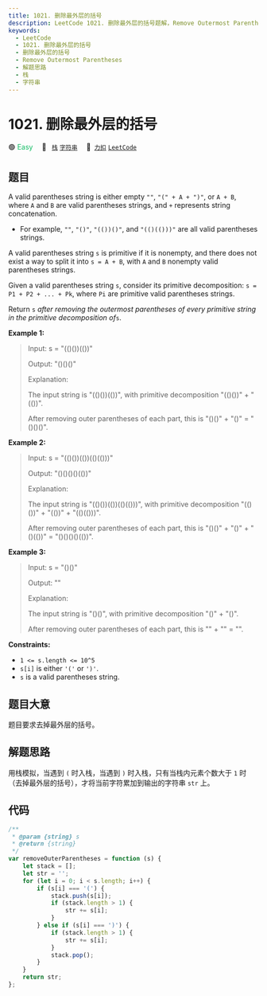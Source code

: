 ```yaml
---
title: 1021. 删除最外层的括号
description: LeetCode 1021. 删除最外层的括号题解，Remove Outermost Parentheses，包含解题思路、复杂度分析以及完整的 JavaScript 代码实现。
keywords:
  - LeetCode
  - 1021. 删除最外层的括号
  - 删除最外层的括号
  - Remove Outermost Parentheses
  - 解题思路
  - 栈
  - 字符串
---
```


# 1021. 删除最外层的括号

🟢 <font color=#15bd66>Easy</font>&emsp; 🔖&ensp; [`栈`](/tag/stack.md) [`字符串`](/tag/string.md)&emsp; 🔗&ensp;[`力扣`](https://leetcode.cn/problems/remove-outermost-parentheses) [`LeetCode`](https://leetcode.com/problems/remove-outermost-parentheses)

## 题目

A valid parentheses string is either empty `""`, `"(" + A + ")"`, or `A + B`,
where `A` and `B` are valid parentheses strings, and `+` represents string
concatenation.

- For example, `""`, `"()"`, `"(())()"`, and `"(()(()))"` are all valid parentheses strings.

A valid parentheses string `s` is primitive if it is nonempty, and there does
not exist a way to split it into `s = A + B`, with `A` and `B` nonempty valid
parentheses strings.

Given a valid parentheses string `s`, consider its primitive decomposition: `s
= P1 + P2 + ... + Pk`, where `Pi` are primitive valid parentheses strings.

Return `s` _after removing the outermost parentheses of every primitive string
in the primitive decomposition of_`s`.

**Example 1:**

> Input: s = "(()())(())"
>
> Output: "()()()"
>
> Explanation:
>
> The input string is "(()())(())", with primitive decomposition "(()())" + "(())".
>
> After removing outer parentheses of each part, this is "()()" + "()" = "()()()".

**Example 2:**

> Input: s = "(()())(())(()(()))"
>
> Output: "()()()()(())"
>
> Explanation:
>
> The input string is "(()())(())(()(()))", with primitive decomposition "(()())" + "(())" + "(()(()))".
>
> After removing outer parentheses of each part, this is "()()" + "()" + "()(())" = "()()()()(())".

**Example 3:**

> Input: s = "()()"
>
> Output: ""
>
> Explanation:
>
> The input string is "()()", with primitive decomposition "()" + "()".
>
> After removing outer parentheses of each part, this is "" + "" = "".

**Constraints:**

- `1 <= s.length <= 10^5`
- `s[i]` is either `'('` or `')'`.
- `s` is a valid parentheses string.

## 题目大意

题目要求去掉最外层的括号。

## 解题思路

用栈模拟，当遇到 `(` 时入栈，当遇到 `)` 时入栈，只有当栈内元素个数大于 `1` 时（去掉最外层的括号），才将当前字符累加到输出的字符串 `str` 上。

## 代码

```javascript
/**
 * @param {string} s
 * @return {string}
 */
var removeOuterParentheses = function (s) {
	let stack = [];
	let str = '';
	for (let i = 0; i < s.length; i++) {
		if (s[i] === '(') {
			stack.push(s[i]);
			if (stack.length > 1) {
				str += s[i];
			}
		} else if (s[i] === ')') {
			if (stack.length > 1) {
				str += s[i];
			}
			stack.pop();
		}
	}
	return str;
};
```
